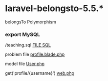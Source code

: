# laravel-belongsto-5.5.\*

belongsTo Polymorphism

### export MySQL

/teaching.sql [FILE SQL](https://github.com/yogithesymbian/laravel-belongsto/blob/master/teaching.sql)

problem file [profile.blade.php](https://github.com/yogithesymbian/laravel-belongsto/blob/master/resources/views/user/profile.blade.php)

model file [User.php](https://github.com/yogithesymbian/laravel-belongsto/blob/master/app/User.php)

get('profile/{username}') [web.php](https://github.com/yogithesymbian/laravel-belongsto/blob/master/routes/web.php)
